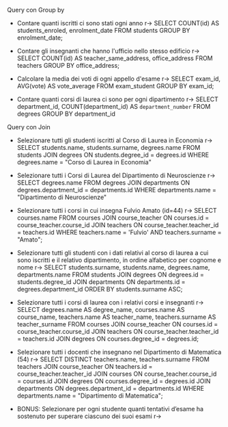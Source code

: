 Query con Group by
- Contare quanti iscritti ci sono stati ogni anno
r-> SELECT COUNT(id) AS students_enroled, enrolment_date FROM students GROUP BY enrolment_date;

- Contare gli insegnanti che hanno l'ufficio nello stesso edificio
r-> SELECT COUNT(id) AS teacher_same_address, office_address FROM teachers GROUP BY office_address;

- Calcolare la media dei voti di ogni appello d'esame
r-> SELECT exam_id, AVG(vote) AS vote_average FROM exam_student GROUP BY exam_id;

- Contare quanti corsi di laurea ci sono per ogni dipartimento
r-> SELECT department_id, COUNT(department_id) AS `department_number` FROM degrees GROUP BY department_id


Query con Join
- Selezionare tutti gli studenti iscritti al Corso di Laurea in Economia
r-> SELECT students.name, students.surname, degrees.name FROM students JOIN degrees ON students.degree_id = degrees.id WHERE degrees.name = "Corso di Laurea in Economia"

- Selezionare tutti i Corsi di Laurea del Dipartimento di Neuroscienze
r-> SELECT degrees.name FROM degrees JOIN departments ON degrees.department_id = departments.id WHERE departments.name = "Dipartimento di Neuroscienze"

- Selezionare tutti i corsi in cui insegna Fulvio Amato (id=44)
r-> SELECT courses.name FROM courses JOIN course_teacher ON courses.id = course_teacher.course_id JOIN teachers ON course_teacher.teacher_id = teachers.id WHERE teachers.name = 'Fulvio' AND teachers.surname = "Amato";

- Selezionare tutti gli studenti con i dati relativi al corso di laurea a cui sono iscritti e il relativo dipartimento, in ordine alfabetico per cognome e nome
r-> SELECT students.surname, students.name, degrees.name, departments.name FROM students JOIN degrees ON degrees.id = students.degree_id JOIN departments ON departments.id = degrees.department_id ORDER BY students.surname ASC;

- Selezionare tutti i corsi di laurea con i relativi corsi e insegnanti
r-> SELECT degrees.name AS degree_name, courses.name AS course_name, teachers.name AS teacher_name, teachers.surname AS teacher_surname FROM courses JOIN course_teacher ON courses.id = course_teacher.course_id JOIN teachers ON course_teacher.teacher_id = teachers.id JOIN degrees ON courses.degree_id = degrees.id;


- Selezionare tutti i docenti che insegnano nel Dipartimento di Matematica (54)
r-> SELECT DISTINCT teachers.name, teachers.surname FROM teachers JOIN course_teacher ON teachers.id = course_teacher.teacher_id JOIN courses ON course_teacher.course_id = courses.id JOIN degrees ON courses.degree_id = degrees.id JOIN departments ON degrees.department_id = departments.id WHERE departments.name = "Dipartimento di Matematica";


- BONUS: Selezionare per ogni studente quanti tentativi d’esame ha sostenuto per superare ciascuno dei suoi esami
r-> 